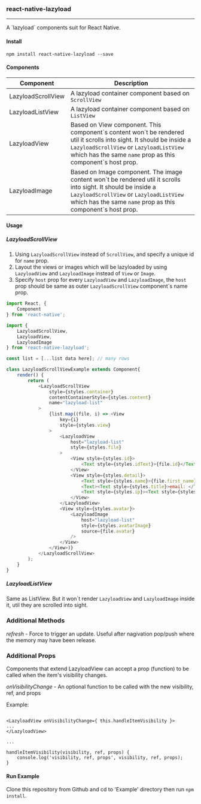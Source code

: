 ### react-native-lazyload

------------------------

A \`lazyload\` components suit for React Native.

#### Install

```
npm install react-native-lazyload --save
```

#### Components

Component           | Description
------------------- | --------------------
LazyloadScrollView  | A lazyload container component based on `ScrollView`
LazyloadListView    | A lazyload container component based on `ListView`
LazyloadView        | Based on View component. This component\`s content won\`t be rendered util it scrolls into sight. It should be inside a `LazyloadScrollView` or `LazyloadListView` which has the same `name` prop as this component\`s host prop.
LazyloadImage       | Based on Image component. The image content won\`t be rendered util it scrolls into sight. It should be inside a `LazyloadScrollView` or `LazyloadListView` which has the same `name` prop as this component\`s host prop.

#### Usage

##### LazyloadScrollView

1. Using `LazyloadScrollView` instead of `ScrollView`, and specify a unique id for `name` prop.
2. Layout the views or images which will be lazyloaded by using `LazyloadView` and `LazyloadImage` instead of `View` or `Image`.
3. Specify `host` prop for every `LazyloadView` and `LazyloadImage`, the `host` prop should be same as outer `LazyloadScrollView` component`s name prop.

```js
import React, {
    Component
} from 'react-native';

import {
    LazyloadScrollView,
    LazyloadView,
    LazyloadImage
} from 'react-native-lazyload';

const list = [...list data here]; // many rows

class LazyloadScrollViewExample extends Component{
    render() {
        return (
            <LazyloadScrollView
                style={styles.container}
                contentContainerStyle={styles.content}
                name="lazyload-list"
            >
                {list.map((file, i) => <View
                    key={i}
                    style={styles.view}
                >
                    <LazyloadView
                        host="lazyload-list"
                        style={styles.file}
                    >
                        <View style={styles.id}>
                            <Text style={styles.idText}>{file.id}</Text>
                        </View>
                        <View style={styles.detail}>
                            <Text style={styles.name}>{file.first_name} {file.last_name}</Text>
                            <Text><Text style={styles.title}>email: </Text><Text style={styles.email}>{file.email}</Text></Text>
                            <Text style={styles.ip}><Text style={styles.title}>last visit ip: </Text>{file.ip_address}</Text>
                        </View>
                    </LazyloadView>
                    <View style={styles.avatar}>
                        <LazyloadImage
                            host="lazyload-list"
                            style={styles.avatarImage}
                            source={file.avatar}
                        />
                    </View>
                </View>)}
            </LazyloadScrollView>
        );
    }
}

```

##### LazyloadListView

Same as ListView. But it won\`t  render `LazyloadView` and `LazyloadImage` inside it, util they are scrolled into sight.

### Additional Methods

*refresh* - Force to trigger an update.  Useful after nagivation pop/push where the memory may have been release.

### Additional Props

Components that extend LazyloadView can accept a prop (function) to be called when the item's visibility changes.

*onVisibilityChange* - An optional function to be called with the new visibility, ref, and props

Example:

```

<LazyloadView onVisibilityChange={ this.handleItemVisibility }>
...
</LazyloadView>

...

handleItemVisibility(visibility, ref, props) {
    console.log('visibility, ref, props', visibility, ref, props);
}

```
#### Run Example

Clone this repository from Github and cd to 'Example' directory then run `npm install`.

